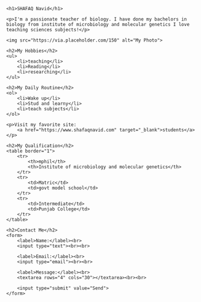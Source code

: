 <!DOCTYPE html>
<html>
<head>
    <title>My Profile</title>
</head>
<body>

    <h1>SHAFAQ Navid</h1>

    <p>I'm a passionate teacher of biology. I have done my bachelors in biology from institute of microbiology and molecular genetics I love teaching sciences subjects!</p>

    <img src="https://via.placeholder.com/150" alt="My Photo">

    <h2>My Hobbies</h2>
    <ul>
        <li>teaching</li>
        <li>Reading</li>
        <li>researching</li>
    </ul>

    <h2>My Daily Routine</h2>
    <ol>
        <li>Wake up</li>
        <li>Stud and learny</li>
        <li>teach subjects</li>
    </ol>

    <p>Visit my favorite site: 
        <a href="https://www.shafaqnavid.com" target="_blank">students</a>
    </p>

    <h2>My Qualification</h2>
    <table border="1">
        <tr>
            <th>mphil</th>
            <th>Institute of microbiology and molecular genetics</th>
        </tr>
        <tr>
            <td>Matric</td>
            <td>govt model school</td>
        </tr>
        <tr>
            <td>Intermediate</td>
            <td>Punjab College</td>
        </tr>
    </table>

    <h2>Contact Me</h2>
    <form>
        <label>Name:</label><br>
        <input type="text"><br><br>

        <label>Email:</label><br>
        <input type="email"><br><br>

        <label>Message:</label><br>
        <textarea rows="4" cols="30"></textarea><br><br>

        <input type="submit" value="Send">
    </form>

</body>
</html>
